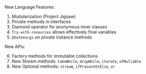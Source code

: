 New Language Features:

1. Modularization (Project Jigsaw)
2. Private methods in interfaces
3. Diamond operator for anonymous inner classes
4. `Try-with-resources` allows effectively final variables
5. `@SafeVargs` on private instance methods

New APIs:

6. Factory methods for immutable collections
7. New Stream methods: `takeWhile`, `dropWhile`, `iterate`, `ofNullable`
8. New Optional methods: `stream`, `ifPresentOrElse`, `or`